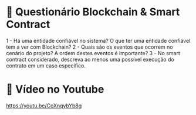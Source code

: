 # 📝 Questionário Blockchain & Smart Contract

1 - Há uma entidade confiável no sistema? O que ter uma entidade confiável tem a ver com Blockchain?
2 - Quais são os eventos que ocorrem no cenário do projeto? A ordem destes eventos é importante?
3 - No smart contract considerado, descreva ao menos uma possível execução do contrato em um caso específico.

# 🎥 Vídeo no Youtube 

https://youtu.be/CoXnqybYb8g

